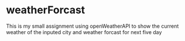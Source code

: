 # weatherForcast
 This is my small assignment using openWeatherAPI to show the current weather of the inputed city and weather forcast for next five day
